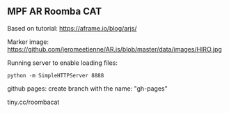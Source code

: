 MPF AR Roomba CAT
---

Based on tutorial: https://aframe.io/blog/arjs/

Marker image: https://github.com/jeromeetienne/AR.js/blob/master/data/images/HIRO.jpg



Running server to enable loading files:

```
python -m SimpleHTTPServer 8888
```

github pages: create branch with the name: "gh-pages"

tiny.cc/roombacat